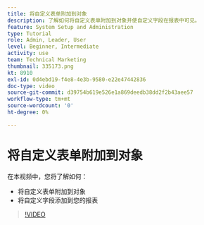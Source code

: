 ```yaml
---
title: 将自定义表单附加到对象
description: 了解如何将自定义表单附加到对象并使自定义字段在报表中可见。
feature: System Setup and Administration
type: Tutorial
role: Admin, Leader, User
level: Beginner, Intermediate
activity: use
team: Technical Marketing
thumbnail: 335173.png
kt: 8910
exl-id: 0d4ebd19-f4e8-4e3b-9580-e22e47442836
doc-type: video
source-git-commit: d39754b619e526e1a869deedb38dd2f2b43aee57
workflow-type: tm+mt
source-wordcount: '0'
ht-degree: 0%

---
```


# 将自定义表单附加到对象

在本视频中，您将了解如何：

* 将自定义表单附加到对象
* 将自定义字段添加到您的报表

>[!VIDEO](https://video.tv.adobe.com/v/335173/?quality=12)
